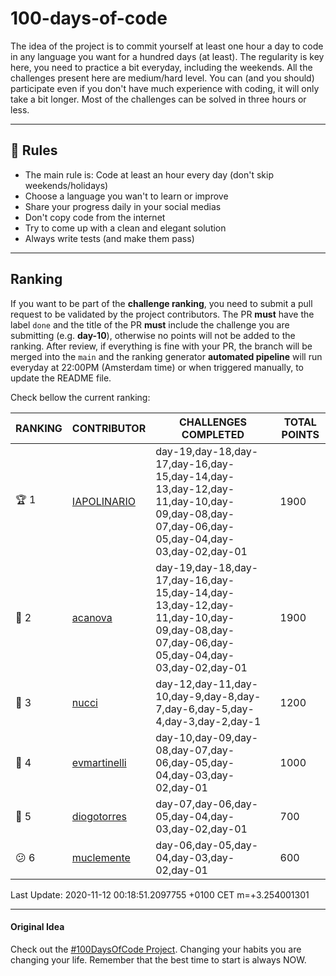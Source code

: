 # 100-days-of-code

The idea of the project is to commit yourself at least one hour a day to code in any language you want for a hundred days (at least). The regularity is key here, you need to practice a bit everyday, including the weekends.
All the challenges present here are medium/hard level. You can (and you should) participate even if you don't have much experience with coding, it will only take a bit longer.
Most of the challenges can be solved in three hours or less.

---

## 🚩 Rules

- The main rule is: Code at least an hour every day (don't skip weekends/holidays)
- Choose a language you wan't to learn or improve
- Share your progress daily in your social medias
- Don't copy code from the internet
- Try to come up with a clean and elegant solution
- Always write tests (and make them pass)

---

## Ranking

If you want to be part of the **challenge ranking**, you need to submit a pull request to be validated by the project contributors. The PR **must** have the label `done` and the title of the PR **must** include the challenge you are submitting (e.g. **day-10**), otherwise no points will not be added to the ranking.
After review, if everything is fine with your PR, the branch will be merged into the `main` and the ranking generator **automated pipeline** will run everyday at 22:00PM (Amsterdam time) or when triggered manually, to update the README file.

Check bellow the current ranking:

|       RANKING       |                   CONTRIBUTOR                   |                                                         CHALLENGES COMPLETED                                                         | TOTAL POINTS |
|---------------------|-------------------------------------------------|--------------------------------------------------------------------------------------------------------------------------------------|--------------|
| :trophy: 1          | [IAPOLINARIO](https://github.com/IAPOLINARIO)   | day-19,day-18,day-17,day-16,day-15,day-14,day-13,day-12,day-11,day-10,day-09,day-08,day-07,day-06,day-05,day-04,day-03,day-02,day-01 |         1900 |
| :2nd_place_medal: 2 | [acanova](https://github.com/acanova)           | day-19,day-18,day-17,day-16,day-15,day-14,day-13,day-12,day-11,day-10,day-09,day-08,day-07,day-06,day-05,day-04,day-03,day-02,day-01 |         1900 |
| :3rd_place_medal: 3 | [nucci](https://github.com/nucci)               | day-12,day-11,day-10,day-9,day-8,day-7,day-6,day-5,day-4,day-3,day-2,day-1                                                           |         1200 |
| :older_man: 4       | [evmartinelli](https://github.com/evmartinelli) | day-10,day-09,day-08,day-07,day-06,day-05,day-04,day-03,day-02,day-01                                                                |         1000 |
| :floppy_disk: 5     | [diogotorres](https://github.com/diogotorres)   | day-07,day-06,day-05,day-04,day-03,day-02,day-01                                                                                     |          700 |
| :confused: 6        | [muclemente](https://github.com/muclemente)     | day-06,day-05,day-04,day-03,day-02,day-01                                                                                            |          600 |

Last Update: 2020-11-12 00:18:51.2097755 +0100 CET m=+3.254001301

---

#### Original Idea

Check out the [#100DaysOfCode Project](https://www.100daysofcode.com/). Changing your habits you are changing your life. Remember that the best time to start is always NOW.

